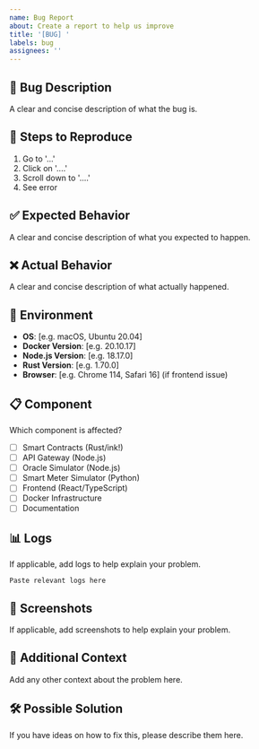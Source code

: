 ```yaml
---
name: Bug Report
about: Create a report to help us improve
title: '[BUG] '
labels: bug
assignees: ''
---
```


## 🐛 Bug Description
A clear and concise description of what the bug is.

## 🔄 Steps to Reproduce
1. Go to '...'
2. Click on '....'
3. Scroll down to '....'
4. See error

## ✅ Expected Behavior
A clear and concise description of what you expected to happen.

## ❌ Actual Behavior
A clear and concise description of what actually happened.

## 📱 Environment
- **OS**: [e.g. macOS, Ubuntu 20.04]
- **Docker Version**: [e.g. 20.10.17]
- **Node.js Version**: [e.g. 18.17.0]
- **Rust Version**: [e.g. 1.70.0]
- **Browser**: [e.g. Chrome 114, Safari 16] (if frontend issue)

## 📋 Component
Which component is affected?
- [ ] Smart Contracts (Rust/ink!)
- [ ] API Gateway (Node.js)
- [ ] Oracle Simulator (Node.js)
- [ ] Smart Meter Simulator (Python)
- [ ] Frontend (React/TypeScript)
- [ ] Docker Infrastructure
- [ ] Documentation

## 📊 Logs
If applicable, add logs to help explain your problem.

```
Paste relevant logs here
```

## 📸 Screenshots
If applicable, add screenshots to help explain your problem.

## 🔗 Additional Context
Add any other context about the problem here.

## 🛠️ Possible Solution
If you have ideas on how to fix this, please describe them here.
